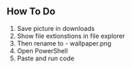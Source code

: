 How To Do
-------------------------------
1. Save picture in downloads
2. Show file extionstions in file explorer
3. Then rename to - wallpaper.png
4. Open PowerShell
5. Paste and run code

